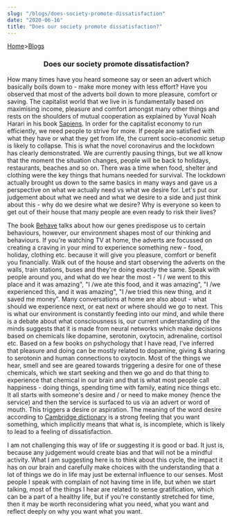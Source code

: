 ```yaml
---
slug: "/blogs/does-society-promote-dissatisfaction"
date: "2020-06-16"
title: "Does our society promote dissatisfaction?"
---
```


[Home](/)>[Blogs](/blogs)

### <p align="center">Does our society promote dissatisfaction?</p>

How many times have you heard someone say or seen an advert which basically boils down to - make more money with less effort? Have you observed that most of the adverts boil down to more pleasure, comfort or saving. The capitalist world that we live in is fundamentally based on maximising income, pleasure and comfort amongst many other things and rests on the shoulders of mutual cooperation as explained by Yuval Noah Harari in his book [Sapiens](https://www.goodreads.com/book/show/23692271-sapiens). In order for the capitalist economy to run efficiently, we need people to strive for more. If people are satisfied with what they have or what they get from life, the current socio-economic setup is likely to collapse. This is what the novel coronavirus and the lockdown has clearly demonstrated. We are currently pausing things, but we all know that the moment the situation changes, people will be back to holidays, restaurants, beaches and so on. There was a time when food, shelter and clothing were the key things that humans needed for survival. The lockdown actually brought us down to the same basics in many ways and gave us a perspective on what we actually need vs what we desire for. Let's put our judgement about what we need and what we desire to a side and just think about this - why do we desire what we desire? Why is everyone so keen to get out of their house that many people are even ready to risk their lives? 

The book [Behave](https://www.goodreads.com/book/show/31170723-behave) talks about how our genes predispose us to certain behaviours, however, our environment shapes most of our thinking and behaviours. If you're watching TV at home, the adverts are focussed on creating a craving in your mind to experience something new - food, holiday, clothing etc. because it will give you pleasure, comfort or benefit you financially. Walk out of the house and start observing the adverts on the walls, train stations, buses and they're doing exactly the same. Speak with people around you, and what do we hear the most - "I / we went to this place and it was amazing", "I /we ate this food, and it was amazing", "I /we experienced this, and it was amazing", "I /we tried this new thing, and it saved me money". Many conversations at home are also about - what should we experience next, or eat next or where should we go to next. This is what our environment is constantly feeding into our mind, and while there is a debate about what consciousness is, our current understanding of the minds suggests that it is made from neural networks which make decisions based on chemicals like dopamine, serotonin, oxytocin, adrenaline, cortisol etc. Based on a few books on pshychology that I have read, I've inferred that pleasure and doing can be mostly related to dopamine, giving & sharing to serotonin and human connections to oxytocin. Most of the things we hear, smell and see are geared towards triggering a desire for one of these chemicals, which we start seeking and then we go and do that thing to experience that chemical in our brain and that is what most people call happiness - doing things, spending time with family, eating nice things etc. It all starts with someone's desire and / or need to make money (hence the service) and then the service is surfaced to us via an advert or word of mouth. This triggers a desire or aspiration. The meaning of the word desire according to [Cambridge dictionary](https://dictionary.cambridge.org/dictionary/english/desire) is a strong feeling that you want something, which implicitly means that what is, is incomplete, which is likely to lead to a feeling of dissatisfaction. 

I am not challenging this way of life or suggesting it is good or bad. It just is, because any judgement would create bias and that will not be a mindful activity. What I am suggesting here is to think about this cycle, the impact it has on our brain and carefully make choices with the understanding that a lot of things we do in life may just be external influence to our senses. Most people I speak with complain of not having time in life, but when we start talking, most of the things I hear are related to sense gratification, which can be a part of a healthy life, but if you're constantly stretched for time, then it may be worth reconsidering what you need, what you want and reflect deeply on why you want what you want.


